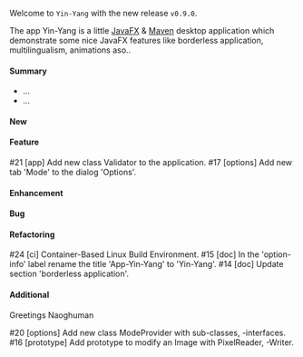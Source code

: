 Welcome to `Yin-Yang` with the new release `v0.9.0`.

The app Yin-Yang is a little [JavaFX] &amp; [Maven] desktop application which 
demonstrate some nice JavaFX features like borderless application, multilingualism, 
animations aso..



#### Summary
* ...
* ...



#### New



#### Feature
#21 [app] Add new class Validator to the application.
#17 [options] Add new tab 'Mode' to the dialog 'Options'.



#### Enhancement



#### Bug



#### Refactoring
#24 [ci] Container-Based Linux Build Environment.
#15 [doc] In the 'option-info' label rename the title 'App-Yin-Yang' to 'Yin-Yang'.
#14 [doc] Update section 'borderless application'.



#### Additional



Greetings
Naoghuman



[//]: # (Images)



[//]: # (Links)
[JavaFX]:http://docs.oracle.com/javase/8/javase-clienttechnologies.htm
[Maven]:http://maven.apache.org/



[//]: # (Issues which will be integrated in this release)
#20 [options] Add new class ModeProvider with sub-classes, -interfaces.
#16 [prototype] Add prototype to modify an Image with PixelReader, -Writer.
